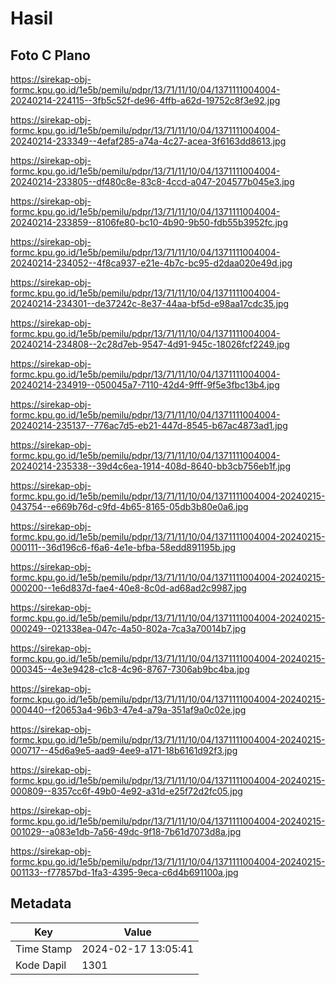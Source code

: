 # Hasil

## Foto C Plano

https://sirekap-obj-formc.kpu.go.id/1e5b/pemilu/pdpr/13/71/11/10/04/1371111004004-20240214-224115--3fb5c52f-de96-4ffb-a62d-19752c8f3e92.jpg

https://sirekap-obj-formc.kpu.go.id/1e5b/pemilu/pdpr/13/71/11/10/04/1371111004004-20240214-233349--4efaf285-a74a-4c27-acea-3f6163dd8613.jpg

https://sirekap-obj-formc.kpu.go.id/1e5b/pemilu/pdpr/13/71/11/10/04/1371111004004-20240214-233805--df480c8e-83c8-4ccd-a047-204577b045e3.jpg

https://sirekap-obj-formc.kpu.go.id/1e5b/pemilu/pdpr/13/71/11/10/04/1371111004004-20240214-233859--8106fe80-bc10-4b90-9b50-fdb55b3952fc.jpg

https://sirekap-obj-formc.kpu.go.id/1e5b/pemilu/pdpr/13/71/11/10/04/1371111004004-20240214-234052--4f8ca937-e21e-4b7c-bc95-d2daa020e49d.jpg

https://sirekap-obj-formc.kpu.go.id/1e5b/pemilu/pdpr/13/71/11/10/04/1371111004004-20240214-234301--de37242c-8e37-44aa-bf5d-e98aa17cdc35.jpg

https://sirekap-obj-formc.kpu.go.id/1e5b/pemilu/pdpr/13/71/11/10/04/1371111004004-20240214-234808--2c28d7eb-9547-4d91-945c-18026fcf2249.jpg

https://sirekap-obj-formc.kpu.go.id/1e5b/pemilu/pdpr/13/71/11/10/04/1371111004004-20240214-234919--050045a7-7110-42d4-9fff-9f5e3fbc13b4.jpg

https://sirekap-obj-formc.kpu.go.id/1e5b/pemilu/pdpr/13/71/11/10/04/1371111004004-20240214-235137--776ac7d5-eb21-447d-8545-b67ac4873ad1.jpg

https://sirekap-obj-formc.kpu.go.id/1e5b/pemilu/pdpr/13/71/11/10/04/1371111004004-20240214-235338--39d4c6ea-1914-408d-8640-bb3cb756eb1f.jpg

https://sirekap-obj-formc.kpu.go.id/1e5b/pemilu/pdpr/13/71/11/10/04/1371111004004-20240215-043754--e669b76d-c9fd-4b65-8165-05db3b80e0a6.jpg

https://sirekap-obj-formc.kpu.go.id/1e5b/pemilu/pdpr/13/71/11/10/04/1371111004004-20240215-000111--36d196c6-f6a6-4e1e-bfba-58edd891195b.jpg

https://sirekap-obj-formc.kpu.go.id/1e5b/pemilu/pdpr/13/71/11/10/04/1371111004004-20240215-000200--1e6d837d-fae4-40e8-8c0d-ad68ad2c9987.jpg

https://sirekap-obj-formc.kpu.go.id/1e5b/pemilu/pdpr/13/71/11/10/04/1371111004004-20240215-000249--021338ea-047c-4a50-802a-7ca3a70014b7.jpg

https://sirekap-obj-formc.kpu.go.id/1e5b/pemilu/pdpr/13/71/11/10/04/1371111004004-20240215-000345--4e3e9428-c1c8-4c96-8767-7306ab9bc4ba.jpg

https://sirekap-obj-formc.kpu.go.id/1e5b/pemilu/pdpr/13/71/11/10/04/1371111004004-20240215-000440--f20653a4-96b3-47e4-a79a-351af9a0c02e.jpg

https://sirekap-obj-formc.kpu.go.id/1e5b/pemilu/pdpr/13/71/11/10/04/1371111004004-20240215-000717--45d6a9e5-aad9-4ee9-a171-18b6161d92f3.jpg

https://sirekap-obj-formc.kpu.go.id/1e5b/pemilu/pdpr/13/71/11/10/04/1371111004004-20240215-000809--8357cc6f-49b0-4e92-a31d-e25f72d2fc05.jpg

https://sirekap-obj-formc.kpu.go.id/1e5b/pemilu/pdpr/13/71/11/10/04/1371111004004-20240215-001029--a083e1db-7a56-49dc-9f18-7b61d7073d8a.jpg

https://sirekap-obj-formc.kpu.go.id/1e5b/pemilu/pdpr/13/71/11/10/04/1371111004004-20240215-001133--f77857bd-1fa3-4395-9eca-c6d4b691100a.jpg


## Metadata

| Key        | Value               |
| ---------- | ------------------- |
| Time Stamp | 2024-02-17 13:05:41 |
| Kode Dapil | 1301                |




